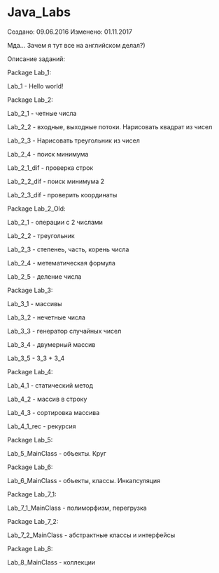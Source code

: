 # Java_Labs
Создано: 09.06.2016
Изменено: 01.11.2017

Мда... Зачем я тут все на английском делал?)

Описание заданий:

Package Lab_1:
  
  Lab_1 - Hello world!
  
Package Lab_2:
  
  Lab_2_1 - четные числа
  
  Lab_2_2 - входные, выходные потоки. Нарисовать квадрат из чисел
  
  Lab_2_3 - Нарисовать треугольник из чисел
 
  Lab_2_4 - поиск минимума
 
  Lab_2_1_dif - проверка строк
  
  Lab_2_2_dif - поиск минимума 2
  
  Lab_2_3_dif - проверить координаты
  
Package Lab_2_Old:
  
  Lab_2_1 - операции с 2 числами
  
  Lab_2_2 - треугольник
  
  Lab_2_3 - степенеь, часть, корень числа
  
  Lab_2_4 - метематическая формула
  
  Lab_2_5 - деление числа
  
Package Lab_3:
  
  Lab_3_1 - массивы
  
  Lab_3_2 - нечетные числа
  
  Lab_3_3 - генератор случайных чисел
  
  Lab_3_4 - двумерный массив
  
  Lab_3_5 - 3_3 + 3_4
  
Package Lab_4:
 
  Lab_4_1 - статический метод
  
  Lab_4_2 - массив в строку
 
  Lab_4_3 - сортировка массива
  
  Lab_4_1_rec - рекурсия
  
Package Lab_5:
  
  Lab_5_MainClass - объекты. Круг
  
Package Lab_6:
  
  Lab_6_MainClass - объекты, классы. Инкапсуляция
  
Package Lab_7_1:
  
  Lab_7_1_MainClass - полиморфизм, перегрузка
  
Package Lab_7_2:

  Lab_7_2_MainClass - абстрактные классы и интерфейсы
  
Package Lab_8:
  
  Lab_8_MainClass - коллекции
